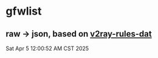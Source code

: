 # gfwlist
## raw -> json, based on [v2ray-rules-dat](https://github.com/Loyalsoldier/v2ray-rules-dat)
Sat Apr  5 12:00:52 AM CST 2025

